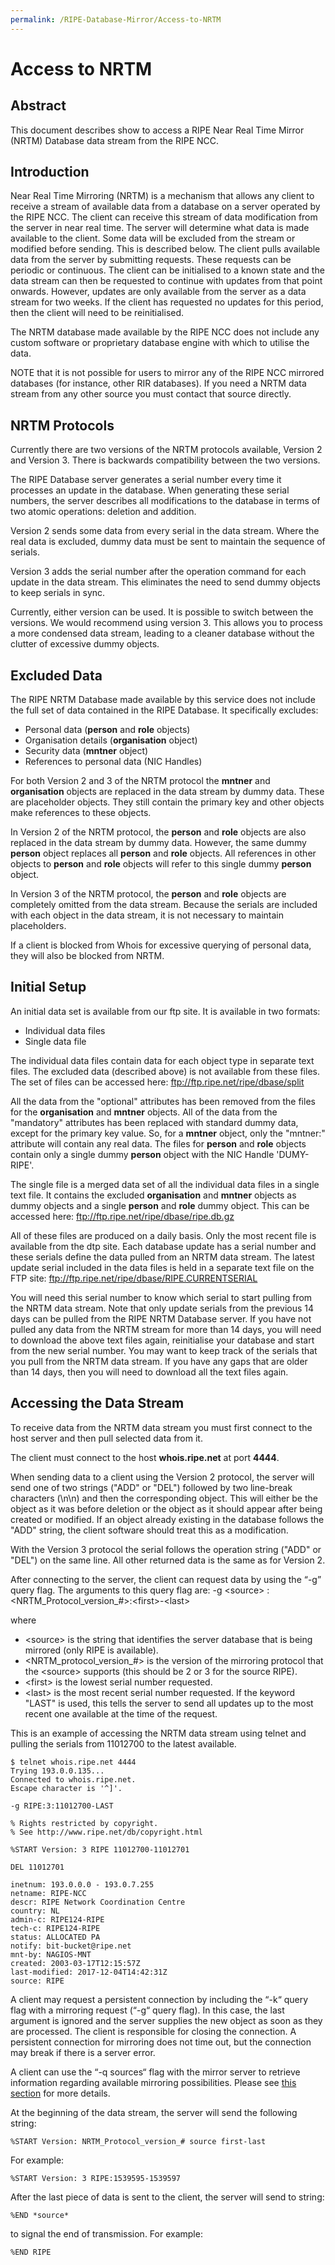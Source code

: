 ```yaml
---
permalink: /RIPE-Database-Mirror/Access-to-NRTM
---
```


# Access to NRTM

## Abstract

This document describes show to access a RIPE Near Real Time Mirror (NRTM) Database data stream from the RIPE NCC.


## Introduction

Near Real Time Mirroring (NRTM) is a mechanism that allows any client to receive a stream of available data from a database on a server operated by the RIPE NCC. The client can receive this stream of data modification from the server in near real time. The server will determine what data is made available to the client. Some data will be excluded from the stream or modified before sending. This is described below. The client pulls available data from the server by submitting requests. These requests can be periodic or continuous. The client can be initialised to a known state and the data stream can then be requested to continue with updates from that point onwards. However, updates are only available from the server as a data stream for two weeks. If the client has requested no updates for this period, then the client will need to be reinitialised.

The NRTM database made available by the RIPE NCC does not include any custom software or proprietary database engine with which to utilise the data.

NOTE that it is not possible for users to mirror any of the RIPE NCC mirrored databases (for instance, other RIR databases). If you need a NRTM data stream from any other source you must contact that source directly.


## NRTM Protocols

Currently there are two versions of the NRTM protocols available, Version 2 and Version 3. There is backwards compatibility between the two versions.

The RIPE Database server generates a serial number every time it processes an update in the database. When generating these serial numbers, the server describes all modifications to the database in terms of two atomic operations: deletion and addition.

Version 2 sends some data from every serial in the data stream. Where the real data is excluded, dummy data must be sent to maintain the sequence of serials.

Version 3 adds the serial number after the operation command for each update in the data stream. This eliminates the need to send dummy objects to keep serials in sync.

Currently, either version can be used. It is possible to switch between the versions. We would recommend using version 3. This allows you to process a more condensed data stream, leading to a cleaner database without the clutter of excessive dummy objects.


## Excluded Data

The RIPE NRTM Database made available by this service does not include the full set of data contained in the RIPE Database. It specifically excludes:

* Personal data (**person** and **role** objects)
* Organisation details (**organisation** object)
* Security data (**mntner** object)
* References to personal data (NIC Handles)

For both Version 2 and 3 of the NRTM protocol the **mntner** and **organisation** objects are replaced in the data stream by dummy data. These are placeholder objects. They still contain the primary key and other objects make references to these objects.

In Version 2 of the NRTM protocol, the **person** and **role** objects are also replaced in the data stream by dummy data. However, the same dummy **person** object replaces all **person** and **role** objects. All references in other objects to **person** and **role** objects will refer to this single dummy **person** object.

In Version 3 of the NRTM protocol, the **person** and **role** objects are completely omitted from the data stream. Because the serials are included with each object in the data stream, it is not necessary to maintain placeholders.

If a client is blocked from Whois for excessive querying of personal data, they will also be blocked from NRTM.


## Initial Setup

An initial data set is available from our ftp site. It is available in two formats:

* Individual data files
* Single data file

The individual data files contain data for each object type in separate text files. The excluded data (described above) is not available from these files. The set of files can be accessed here: ftp://ftp.ripe.net/ripe/dbase/split

All the data from the "optional" attributes has been removed from the files for the **organisation** and **mntner** objects. All of the data from the "mandatory" attributes has been replaced with standard dummy data, except for the primary key value. So, for a **mntner** object, only the "mntner:" attribute will contain any real data. The files for **person** and **role** objects contain only a single dummy **person** object with the NIC Handle 'DUMY-RIPE'.

The single file is a merged data set of all the individual data files in a single text file. It contains the excluded **organisation** and **mntner** objects as dummy objects and a single **person** and **role** dummy object. This can be accessed here: ftp://ftp.ripe.net/ripe/dbase/ripe.db.gz

All of these files are produced on a daily basis. Only the most recent file is available from the dtp site. Each database update has a serial number and these serials define the data pulled from an NRTM data stream. The latest update serial included in the data files is held in a separate text file on the FTP site: ftp://ftp.ripe.net/ripe/dbase/RIPE.CURRENTSERIAL

You will need this serial number to know which serial to start pulling from the NRTM data stream. Note that only update serials from the previous 14 days can be pulled from the RIPE NRTM Database server. If you have not pulled any data from the NRTM stream for more than 14 days, you will need to download the above text files again, reinitialise your database and start from the new serial number. You may want to keep track of the serials that you pull from the NRTM data stream. If you have any gaps that are older than 14 days, then you will need to download all the text files again.


## Accessing the Data Stream

To receive data from the NRTM data stream you must first connect to the host server and then pull selected data from it.

The client must connect to the host **whois.ripe.net** at port **4444**.

When sending data to a client using the Version 2 protocol, the server will send one of two strings ("ADD" or "DEL") followed by two line-break characters (\n\n) and then the corresponding object. This will either be the object as it was before deletion or the object as it should appear after being created or modified. If an object already existing in the database follows the "ADD" string, the client software should treat this as a modification.

With the Version 3 protocol the serial follows the operation string ("ADD" or "DEL") on the same line. All other returned data is the same as for Version 2.

After connecting to the server, the client can request data by using the “-g” query flag. The arguments to this query flag are:
    -g &lt;source&gt; :&lt;NRTM_Protocol_version_#&gt;:&lt;first&gt;-&lt;last&gt;

where
* &lt;source&gt; is the string that identifies the server database that is being mirrored (only RIPE is available).
* &lt;NRTM_protocol_version_#&gt; is the version of the mirroring protocol that the &lt;source&gt; supports (this should be 2 or 3 for the source RIPE).
* &lt;first&gt; is the lowest serial number requested.
* &lt;last&gt; is the most recent serial number requested. If the keyword "LAST" is used, this tells the server to send all updates up to the most recent one available at the time of the request.

This is an example of accessing the NRTM data stream using telnet and pulling the serials from 11012700 to the latest available.

    $ telnet whois.ripe.net 4444
    Trying 193.0.0.135...
    Connected to whois.ripe.net.
    Escape character is '^]'.

    -g RIPE:3:11012700-LAST

    % Rights restricted by copyright.
    % See http://www.ripe.net/db/copyright.html

    %START Version: 3 RIPE 11012700-11012701

    DEL 11012701

    inetnum: 193.0.0.0 - 193.0.7.255
    netname: RIPE-NCC
    descr: RIPE Network Coordination Centre
    country: NL
    admin-c: RIPE124-RIPE
    tech-c: RIPE124-RIPE
    status: ALLOCATED PA
    notify: bit-bucket@ripe.net
    mnt-by: NAGIOS-MNT
    created: 2003-03-17T12:15:57Z
    last-modified: 2017-12-04T14:42:31Z
    source: RIPE

A client may request a persistent connection by including the “-k“ query flag with a mirroring request (“-g“ query flag). In this case, the last argument is ignored and the server supplies the new object as soon as they are processed. The client is responsible for closing the connection. A persistent connection for mirroring does not time out, but the connection may break if there is a server error.

A client can use the “-q sources“ flag with the mirror server to retrieve information regarding available mirroring possibilities. Please see [this section](../Types-of-Queries/RIPE-NCC-Global-Resource-Service.md#ripe-ncc-global-resource-service) for more details.

At the beginning of the data stream, the server will send the following string:

    %START Version: NRTM_Protocol_version_# source first-last

For example:

    %START Version: 3 RIPE:1539595-1539597

After the last piece of data is sent to the client, the server will send to string:

    %END *source*

to signal the end of transmission. For example:

    %END RIPE

